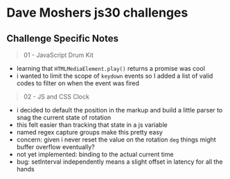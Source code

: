 # Dave Moshers js30 challenges

## Challenge Specific Notes

> 01 - JavaScript Drum Kit

- learning that `HTMLMediaElement.play()` returns a promise was cool
- i wanted to limit the scope of `keydown` events so I added a list of valid codes to filter on when the event was fired

> 02 - JS and CSS Clock

- i decided to default the position in the markup and build a little parser to snag the current state of rotation
- this felt easier than tracking that state in a js variable
- named regex capture groups make this pretty easy
- concern: given i never reset the value on the rotation `deg` things might buffer overflow eventually?
- not yet implemented: binding to the actual current time
- bug: setInterval independently means a slight offset in latency for all the hands

